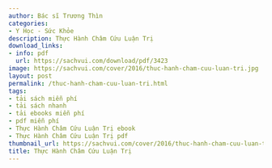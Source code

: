```yaml
---
author: Bác sĩ Trương Thìn
categories:
- Y Học - Sức Khỏe
description: Thực Hành Châm Cứu Luận Trị
download_links:
- info: pdf
  url: https://sachvui.com/download/pdf/3423
image: https://sachvui.com/cover/2016/thuc-hanh-cham-cuu-luan-tri.jpg
layout: post
permalink: /thuc-hanh-cham-cuu-luan-tri.html
tags:
- tải sách miễn phí
- tải sách nhanh
- tải ebooks miễn phí
- pdf miễn phí
- Thực Hành Châm Cứu Luận Trị ebook
- Thực Hành Châm Cứu Luận Trị pdf
thumbnail_url: https://sachvui.com/cover/2016/thuc-hanh-cham-cuu-luan-tri.jpg
title: Thực Hành Châm Cứu Luận Trị
---
```


 <div class="item-desc text-justify"> </div>